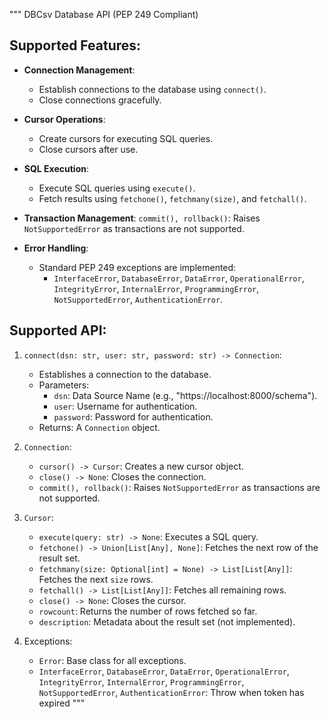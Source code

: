"""
DBCsv Database API (PEP 249 Compliant)

Supported Features:
--------------------
- **Connection Management**:
  - Establish connections to the database using `connect()`.
  - Close connections gracefully.

- **Cursor Operations**:
  - Create cursors for executing SQL queries.
  - Close cursors after use.

- **SQL Execution**:
  - Execute SQL queries using `execute()`.
  - Fetch results using `fetchone()`, `fetchmany(size)`, and `fetchall()`.

- **Transaction Management**:
   `commit(), rollback()`: Raises `NotSupportedError` as transactions are not supported.

- **Error Handling**:
  - Standard PEP 249 exceptions are implemented:
    - `InterfaceError`, `DatabaseError`, `DataError`, `OperationalError`,
      `IntegrityError`, `InternalError`, `ProgrammingError`, `NotSupportedError`,
      `AuthenticationError`.

Supported API:
--------------
1. `connect(dsn: str, user: str, password: str) -> Connection`:
   - Establishes a connection to the database.
   - Parameters:
     - `dsn`: Data Source Name (e.g., "https://localhost:8000/schema").
     - `user`: Username for authentication.
     - `password`: Password for authentication.
   - Returns: A `Connection` object.

2. `Connection`:
   - `cursor() -> Cursor`: Creates a new cursor object.
   - `close() -> None`: Closes the connection.
   - `commit(), rollback()`: Raises `NotSupportedError` as transactions are not supported.

3. `Cursor`:
   - `execute(query: str) -> None`:
     Executes a SQL query.
   - `fetchone() -> Union[List[Any], None]`: Fetches the next row of the result set.
   - `fetchmany(size: Optional[int] = None) -> List[List[Any]]`: Fetches the next `size` rows.
   - `fetchall() -> List[List[Any]]`: Fetches all remaining rows.
   - `close() -> None`: Closes the cursor.
   - `rowcount`: Returns the number of rows fetched so far.
   - `description`: Metadata about the result set (not implemented).

4. Exceptions:
   - `Error`: Base class for all exceptions.
   - `InterfaceError`, `DatabaseError`, `DataError`, `OperationalError`,
     `IntegrityError`, `InternalError`, `ProgrammingError`, `NotSupportedError`,
     `AuthenticationError`: Throw when token has expired
"""
